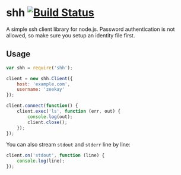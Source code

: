 # shh [![Build Status](https://travis-ci.org/zeekay/shh.svg?branch=master)](https://travis-ci.org/zeekay/shh)
A simple ssh client library for node.js. Password authentication is not allowed, so make sure you setup an identity file first.

## Usage
```javascript
var shh = require('shh');

client = new shh.Client({
    host: 'example.com',
    username: 'zeekay'
});

client.connect(function() {
    client.exec('ls', function (err, out) {
        console.log(out);
        client.close();
    });
});
```

You can also stream `stdout` and `stderr` line by line:

```javascript
client.on('stdout', function (line) {
    console.log(line);
});
```
